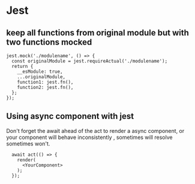 # Jest 

## keep all functions from original module but with two functions mocked

```JS
jest.mock('./modulename', () => {
  const originalModule = jest.requireActual('./modulename');
  return {
    __esModule: true,
    ...originalModule,
    function1: jest.fn(),
    function2: jest.fn(),
  };
});
```

## Using async component with jest 

Don't forget the await ahead of the act to render a async component, or your component will behave inconsistently , sometimes will resolve sometimes won't. 

```JS
  await act(() => {
    render(
      <YourComponent>
    );
  });
```